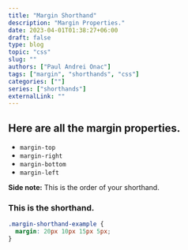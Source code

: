 ```yaml
---
title: "Margin Shorthand"
description: "Margin Properties."
date: 2023-04-01T01:38:27+06:00
draft: false
type: blog
topic: "css"
slug: ""
authors: ["Paul Andrei Onac"]
tags: ["margin", "shorthands", "css"]
categories: [""]
series: ["shorthands"]
externalLink: ""
---
```


## Here are all the margin properties.

- ```margin-top```
- ```margin-right```
- ```margin-bottom```
- ```margin-left```

**Side note:** This is the order of your shorthand.

### This is the shorthand.

```css
.margin-shorthand-example {
  margin: 20px 10px 15px 5px;
}
```